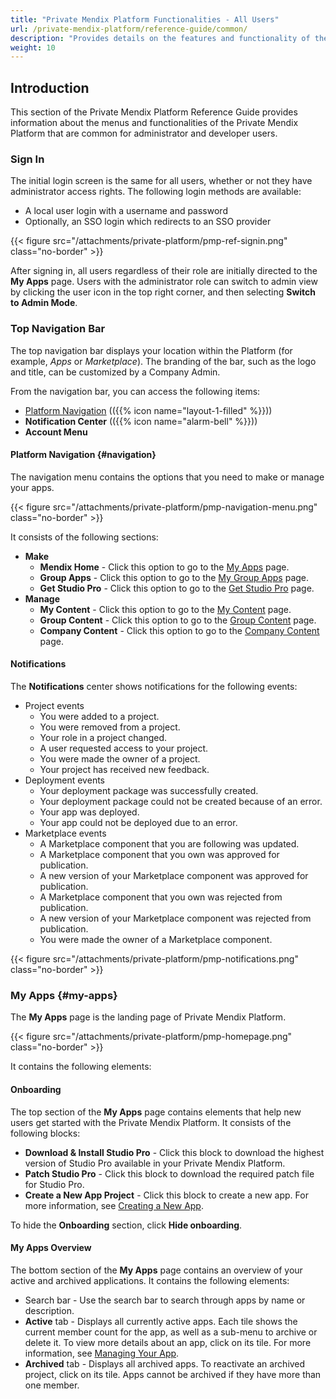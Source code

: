 ```yaml
---
title: "Private Mendix Platform Functionalities - All Users"
url: /private-mendix-platform/reference-guide/common/
description: "Provides details on the features and functionality of the Private Mendix Platform that are common for all types of users."
weight: 10
---
```


## Introduction

This section of the Private Mendix Platform Reference Guide provides information about the menus and functionalities of the Private Mendix Platform that are common for administrator and developer users.

### Sign In

The initial login screen is the same for all users, whether or not they have administrator access rights. The following login methods are available:

* A local user login with a username and password
* Optionally, an SSO login which redirects to an SSO provider

{{< figure src="/attachments/private-platform/pmp-ref-signin.png" class="no-border" >}}

After signing in, all users regardless of their role are initially directed to the **My Apps** page. Users with the administrator role can switch to admin view by clicking the user icon in the top right corner, and then selecting **Switch to Admin Mode**.

### Top Navigation Bar

The top navigation bar displays your location within the Platform (for example, *Apps* or *Marketplace*). The branding of the bar, such as the logo and title, can be customized by a Company Admin.

From the navigation bar, you can access the following items:

* [Platform Navigation](#navigation) (({{% icon name="layout-1-filled" %}}))
* **Notification Center** (({{% icon name="alarm-bell" %}}))
* **Account Menu**

#### Platform Navigation {#navigation}

The navigation menu contains the options that you need to make or manage your apps.

{{< figure src="/attachments/private-platform/pmp-navigation-menu.png" class="no-border" >}}

It consists of the following sections:

* **Make**
    * **Mendix Home** - Click this option to go to the [My Apps](#my-apps) page.
    * **Group Apps** - Click this option to go to the [My Group Apps](#my-group-apps) page.
    * **Get Studio Pro** - Click this option to go to the [Get Studio Pro](#get-studio-pro) page.
* **Manage**
    * **My Content** - Click this option to go to the [My Content](#my-content) page.
    * **Group Content** - Click this option to go to the [Group Content](#group-content) page.
    * **Company Content** - Click this option to go to the [Company Content](#company-content) page.

#### Notifications

The **Notifications** center shows notifications for the following events:

* Project events
    * You were added to a project.
    * You were removed from a project.
    * Your role in a project changed.
    * A user requested access to your project.
    * You were made the owner of a project.
    * Your project has received new feedback.
* Deployment events
    * Your deployment package was successfully created.
    * Your deployment package could not be created because of an error.
    * Your app was deployed.
    * Your app could not be deployed due to an error.
* Marketplace events
    * A Marketplace component that you are following was updated.
    * A Marketplace component that you own was approved for publication.
    * A new version of your Marketplace component was approved for publication.
    * A Marketplace component that you own was rejected from publication.
    * A new version of your Marketplace component was rejected from publication.
    * You were made the owner of a Marketplace component.

{{< figure src="/attachments/private-platform/pmp-notifications.png" class="no-border" >}}



### My Apps {#my-apps}

The **My Apps** page is the landing page of Private Mendix Platform.

{{< figure src="/attachments/private-platform/pmp-homepage.png" class="no-border" >}}

It contains the following elements:

#### Onboarding

The top section of the **My Apps** page contains elements that help new users get started with the Private Mendix Platform. It consists of the following blocks:

* **Download & Install Studio Pro** - Click this block to download the highest version of Studio Pro available in your Private Mendix Platform.
* **Patch Studio Pro** - Click this block to download the required patch file for Studio Pro.
* **Create a New App Project** - Click this block to create a new app. For more information, see [Creating a New App](/private-mendix-platform/user-guide/#create-app).

To hide the **Onboarding** section, click **Hide onboarding**.

#### My Apps Overview

The bottom section of the **My Apps** page contains an overview of your active and archived applications. It contains the following elements:

* Search bar - Use the search bar to search through apps by name or description.
* **Active** tab - Displays all currently active apps. Each tile shows the current member count for the app, as well as a sub-menu to archive or delete it. To view more details about an app, click on its tile. For more information, see [Managing Your App](/private-mendix-platform/user-guide/#manage-app).
* **Archived** tab - Displays all archived apps. To reactivate an archived project, click on its tile. Apps cannot be archived if they have more than one member.
